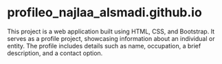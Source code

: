 # profileo_najlaa_alsmadi.github.io
This project is a web application built using HTML, CSS, and Bootstrap. It serves as a profile project, showcasing information about an individual or entity. The profile includes details such as name, occupation, a brief description, and a contact option.
